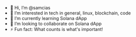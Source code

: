 - 👋 Hi, I’m @samcias
- 👀 I’m interested in tech in general, linux, blockchain, code
- 🌱 I’m currently learning Solana dApp
- 💞️ I’m looking to collaborate on Solana dApp
- ⚡ Fun fact: What counts is what's important!

<!---
samcias/samcias is a ✨ special ✨ repository because its `README.md` (this file) appears on your GitHub profile.
You can click the Preview link to take a look at your changes.
--->
